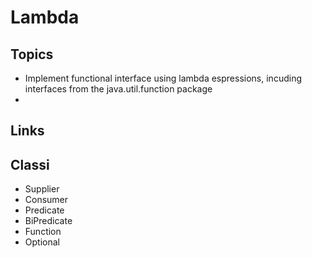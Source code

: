 # Lambda

## Topics

* Implement functional interface using lambda espressions, incuding interfaces from the java.util.function package
* 

## Links

## Classi

* Supplier
* Consumer
* Predicate
* BiPredicate
* Function
* Optional
